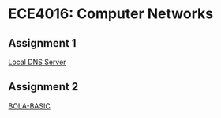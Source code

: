 # ECE4016: Computer Networks

## Assignment 1
[Local DNS Server](https://github.com/Yifu-Tian/ECE4016/tree/main/Assignment1)

## Assignment 2
[BOLA-BASIC](https://github.com/Yifu-Tian/ECE4016/tree/main/Assignment2)
